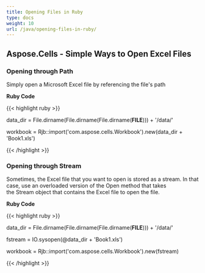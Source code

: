 ```yaml
---
title: Opening Files in Ruby
type: docs
weight: 10
url: /java/opening-files-in-ruby/
---
```


## **Aspose.Cells - Simple Ways to Open Excel Files**
### **Opening through Path**
Simply open a Microsoft Excel file by referencing the file's path

**Ruby Code**

{{< highlight ruby >}}

 data_dir = File.dirname(File.dirname(File.dirname(__FILE__))) + '/data/'

workbook = Rjb::import('com.aspose.cells.Workbook').new(data_dir + 'Book1.xls')

{{< /highlight >}}
### **Opening through Stream**
Sometimes, the Excel file that you want to open is stored as a stream. In that case, use an overloaded version of the Open method that takes the Stream object that contains the Excel file to open the file.

**Ruby Code**

{{< highlight ruby >}}

 data_dir = File.dirname(File.dirname(File.dirname(__FILE__))) + '/data/'

fstream = IO.sysopen(@data_dir + 'Book1.xls')

workbook = Rjb::import('com.aspose.cells.Workbook').new(fstream)

{{< /highlight >}}
